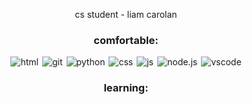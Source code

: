 <p style="text-align: center">cs student - liam carolan</p>

<h3 style="text-align: center">comfortable:</h3>

<div style="display:flex; justify-content:center;">
    <img alt="html" src="https://img.shields.io/badge/html5-E34F26?style=flat-square&logo=HTML5&logoColor=black" style="margin: 0 3px;">
    <img alt="git " src="https://img.shields.io/badge/git-FCA103?style=flat-square&logo=git&logoColor=black" style="margin: 0 3px;">
    <img alt="python" src="https://img.shields.io/badge/python-3776AB?style=flat-square&logo=python&logoColor=black" style="margin: 0 3px;">
    <img alt="css" src="https://img.shields.io/badge/css-1572B6?style=flat-square&logo=css3&logoColor=black" style="margin: 0 3px;">
    <img alt="js" src="https://img.shields.io/badge/javascript-F7DF1E?style=flat-square&logo=javascript&logoColor=black" style="margin: 0 3px;">
    <img alt="node.js" src="https://img.shields.io/badge/node.js-339933?style=flat-square&logo=node.js&logoColor=black"  style="margin: 0 3px;">
    <img alt="vscode" src="https://img.shields.io/badge/vscode-007ACC?style=flat-square&logo=visual%20studio%20code&logoColor=black" style="margin: 0 3px;">



</div>

<h3 style="text-align: center;">learning:</h3>
